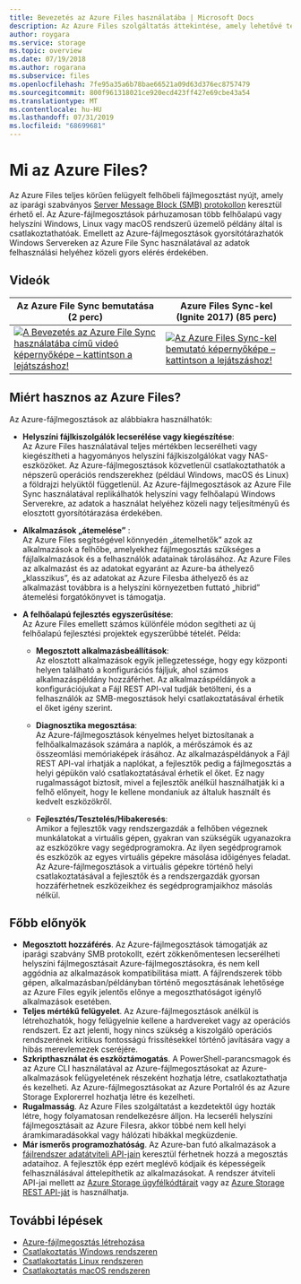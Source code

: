 ```yaml
---
title: Bevezetés az Azure Files használatába | Microsoft Docs
description: Az Azure Files szolgáltatás áttekintése, amely lehetővé teszi hálózati fájlmegosztások létrehozását és használatát a felhőben az iparági szabvány SMB protokoll használatával.
author: roygara
ms.service: storage
ms.topic: overview
ms.date: 07/19/2018
ms.author: rogarana
ms.subservice: files
ms.openlocfilehash: 7fe95a35a6b78bae66521a09d63d376ec8757479
ms.sourcegitcommit: 800f961318021ce920ecd423ff427e69cbe43a54
ms.translationtype: MT
ms.contentlocale: hu-HU
ms.lasthandoff: 07/31/2019
ms.locfileid: "68699681"
---
```

# <a name="what-is-azure-files"></a>Mi az Azure Files?
Az Azure Files teljes körűen felügyelt felhőbeli fájlmegosztást nyújt, amely az iparági szabványos [Server Message Block (SMB) protokollon](https://msdn.microsoft.com/library/windows/desktop/aa365233.aspx) keresztül érhető el. Az Azure-fájlmegosztások párhuzamosan több felhőalapú vagy helyszíni Windows, Linux vagy macOS rendszerű üzemelő példány által is csatlakoztathatóak. Emellett az Azure-fájlmegosztások gyorsítótárazhatók Windows Servereken az Azure File Sync használatával az adatok felhasználási helyéhez közeli gyors elérés érdekében.

## <a name="videos"></a>Videók
| Az Azure File Sync bemutatása (2 perc) | Azure Files Sync-kel (Ignite 2017) (85 perc)  |
|-|-|
| [![A Bevezetés az Azure File Sync használatába című videó képernyőképe – kattintson a lejátszáshoz!](./media/storage-files-introduction/azure-file-sync-video-snapshot.png)](https://www.youtube.com/watch?v=Zm2w8-TRn-o) | [![Az Azure Files Sync-kel bemutató képernyőképe – kattintson a lejátszáshoz!](./media/storage-files-introduction/ignite-2018-video.png)](https://www.youtube.com/watch?v=GMzh2M66E9o) |

## <a name="why-azure-files-is-useful"></a>Miért hasznos az Azure Files?
Az Azure-fájlmegosztások az alábbiakra használhatók:

* **Helyszíni fájlkiszolgálók lecserélése vagy kiegészítése**:  
    Az Azure Files használatával teljes mértékben lecserélheti vagy kiegészítheti a hagyományos helyszíni fájlkiszolgálókat vagy NAS-eszközöket. Az Azure-fájlmegosztások közvetlenül csatlakoztathatók a népszerű operációs rendszerekhez (például Windows, macOS és Linux) a földrajzi helyüktől függetlenül. Az Azure-fájlmegosztások az Azure File Sync használatával replikálhatók helyszíni vagy felhőalapú Windows Serverekre, az adatok a használat helyéhez közeli nagy teljesítményű és elosztott gyorsítótárazása érdekében.

* **Alkalmazások „átemelése”** :  
    Az Azure Files segítségével könnyedén „átemelhetők” azok az alkalmazások a felhőbe, amelyekhez fájlmegosztás szükséges a fájlalkalmazások és a felhasználók adatainak tárolásához. Az Azure Files az alkalmazást és az adatokat egyaránt az Azure-ba áthelyező „klasszikus”, és az adatokat az Azure Filesba áthelyező és az alkalmazást továbbra is a helyszíni környezetben futtató „hibrid” átemelési forgatókönyvet is támogatja. 

* **A felhőalapú fejlesztés egyszerűsítése**:  
    Az Azure Files emellett számos különféle módon segítheti az új felhőalapú fejlesztési projektek egyszerűbbé tételét. Példa:
    * **Megosztott alkalmazásbeállítások**:  
        Az elosztott alkalmazások egyik jellegzetessége, hogy egy központi helyen található a konfigurációs fájljuk, ahol számos alkalmazáspéldány hozzáférhet. Az alkalmazáspéldányok a konfigurációjukat a Fájl REST API-val tudják betölteni, és a felhasználók az SMB-megosztások helyi csatlakoztatásával érhetik el őket igény szerint.

    * **Diagnosztika megosztása**:  
        Az Azure-fájlmegosztások kényelmes helyet biztosítanak a felhőalkalmazások számára a naplók, a mérőszámok és az összeomlási memóriaképek írásához. Az alkalmazáspéldányok a Fájl REST API-val írhatják a naplókat, a fejlesztők pedig a fájlmegosztás a helyi gépükön való csatlakoztatásával érhetik el őket. Ez nagy rugalmasságot biztosít, mivel a fejlesztők anélkül használhatják ki a felhő előnyeit, hogy le kellene mondaniuk az általuk használt és kedvelt eszközökről.

    * **Fejlesztés/Tesztelés/Hibakeresés**:  
        Amikor a fejlesztők vagy rendszergazdák a felhőben végeznek munkálatokat a virtuális gépen, gyakran van szükségük ugyanazokra az eszközökre vagy segédprogramokra. Az ilyen segédprogramok és eszközök az egyes virtuális gépekre másolása időigényes feladat. Az Azure-fájlmegosztások a virtuális gépekre történő helyi csatlakoztatásával a fejlesztők és a rendszergazdák gyorsan hozzáférhetnek eszközeikhez és segédprogramjaikhoz másolás nélkül.

## <a name="key-benefits"></a>Főbb előnyök
* **Megosztott hozzáférés**. Az Azure-fájlmegosztások támogatják az iparági szabvány SMB protokollt, ezért zökkenőmentesen lecserélheti helyszíni fájlmegosztásait Azure-fájlmegosztásokra, és nem kell aggódnia az alkalmazások kompatibilitása miatt. A fájlrendszerek több gépen, alkalmazásban/példányban történő megosztásának lehetősége az Azure Files egyik jelentős előnye a megoszthatóságot igénylő alkalmazások esetében. 
* **Teljes mértékű felügyelet**. Az Azure-fájlmegosztások anélkül is létrehozhatók, hogy felügyelnie kellene a hardvereket vagy az operációs rendszert. Ez azt jelenti, hogy nincs szükség a kiszolgáló operációs rendszerének kritikus fontosságú frissítésekkel történő javítására vagy a hibás merevlemezek cseréjére.
* **Szkripthasználat és eszköztámogatás**. A PowerShell-parancsmagok és az Azure CLI használatával az Azure-fájlmegosztásokat az Azure-alkalmazások felügyeletének részeként hozhatja létre, csatlakoztathatja és kezelheti. Az Azure-fájlmegosztásokat az Azure Portalról és az Azure Storage Explorerrel hozhatja létre és kezelheti. 
* **Rugalmasság**. Az Azure Files szolgáltatást a kezdetektől úgy hozták létre, hogy folyamatosan rendelkezésre álljon. Ha lecseréli helyszíni fájlmegosztásait az Azure Filesra, akkor többé nem kell helyi áramkimaradásokkal vagy hálózati hibákkal megküzdenie. 
* **Már ismerős programozhatóság**. Az Azure-ban futó alkalmazások a [fájlrendszer adatátviteli API-jain](https://msdn.microsoft.com/library/system.io.file.aspx) keresztül férhetnek hozzá a megosztás adataihoz. A fejlesztők épp ezért meglévő kódjaik és képességeik felhasználásával áttelepíthetik az alkalmazásokat. A rendszer átviteli API-jai mellett az [Azure Storage ügyfélkódtárait](https://msdn.microsoft.com/library/azure/dn261237.aspx) vagy az [Azure Storage REST API-ját](/rest/api/storageservices/file-service-rest-api) is használhatja.

## <a name="next-steps"></a>További lépések
* [Azure-fájlmegosztás létrehozása](storage-how-to-create-file-share.md)
* [Csatlakoztatás Windows rendszeren](storage-how-to-use-files-windows.md)
* [Csatlakoztatás Linux rendszeren](storage-how-to-use-files-linux.md)
* [Csatlakoztatás macOS rendszeren](storage-how-to-use-files-mac.md)
